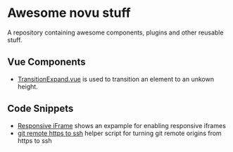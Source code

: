 # Awesome novu stuff
A repository containing awesome components, plugins and other reusable stuff.

## Vue Components
- [TransitionExpand.vue](./components/TransitionExpand.vue) is used to transition an element to an unkown height.

## Code Snippets
- [Responsive iFrame](./snippets/responsive-iframe/README.md) shows an expample for enabling responsive iframes
- [git remote https to ssh](./snippets/git-origin-to-ssh/README.md) helper script for turning git remote origins from https to ssh
